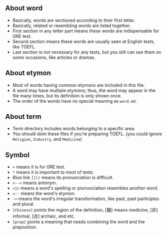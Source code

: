 ## About word
- Basically, words are sectioned according to their first letter.
- Basically, related or resembling words are listed together.
- First section in any letter part means these words are indispensable for GRE test. 
- Second section means these words are usually seen at English tests, like TOEFL.
- Last section is not necessary for any tests, but you still can see them on some occasions, like articles or dramas.

## About etymon
- Most of words having common etymons are included in this file.
- A word may have multiple etymons; thus, the word may appear in the file many times, but its definition is only shown once.
- The order of the words have no special meaning as `word.md`. 

## About term
- Term directory includes words belonging to a specific area.
- You should skim these files if you're preparing TOEFL. (you could ignore `Religion`, `Industry`, and `Medicine`)

## Symbol 
- `+` means it is for GRE test.
- `*` means it is important to most of tests.
- Blue link `[]()` means its pronunciation is difficult.
- `<-->` means antonym.
- `<|>` means a word's spelling or pronunciation resembles another word.
- `<--` means the word's etymon.
- `->` means the word's irregular transformation, like past, past participles and plural.
- `[Chinese]` points the region of the definition, [醫] means medicine, [非] informal, [古] archaic, and etc.
- `[prep]` points a meaning that needs combining the word and the preposition.